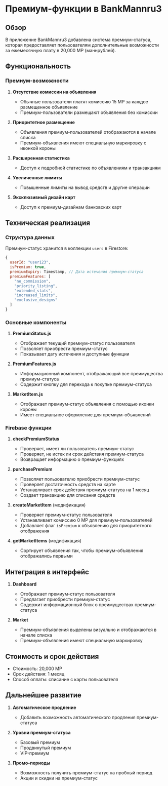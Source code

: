 # Премиум-функции в BankMannru3

## Обзор

В приложение BankMannru3 добавлена система премиум-статуса, которая предоставляет пользователям дополнительные возможности за ежемесячную плату в 20,000 МР (маннрублей).

## Функциональность

### Премиум-возможности

1. **Отсутствие комиссии на объявления**
   - Обычные пользователи платят комиссию 15 МР за каждое размещенное объявление
   - Премиум-пользователи размещают объявления без комиссии

2. **Приоритетное размещение**
   - Объявления премиум-пользователей отображаются в начале списка
   - Премиум-объявления имеют специальную маркировку с иконкой короны

3. **Расширенная статистика**
   - Доступ к подробной статистике по объявлениям и транзакциям

4. **Увеличенные лимиты**
   - Повышенные лимиты на вывод средств и другие операции

5. **Эксклюзивный дизайн карт**
   - Доступ к премиум-дизайнам банковских карт

## Техническая реализация

### Структура данных

Премиум-статус хранится в коллекции `users` в Firestore:

```javascript
{
  userId: "user123",
  isPremium: true,
  premiumExpiry: Timestamp, // Дата истечения премиум-статуса
  premiumFeatures: [
    "no_commission",
    "priority_listing",
    "extended_stats",
    "increased_limits",
    "exclusive_designs"
  ]
}
```

### Основные компоненты

1. **PremiumStatus.js**
   - Отображает текущий премиум-статус пользователя
   - Позволяет приобрести премиум-статус
   - Показывает дату истечения и доступные функции

2. **PremiumFeatures.js**
   - Информационный компонент, отображающий все преимущества премиум-статуса
   - Содержит кнопку для перехода к покупке премиум-статуса

3. **MarketItem.js**
   - Отображает премиум-статус объявления с помощью иконки короны
   - Имеет специальное оформление для премиум-объявлений

### Firebase функции

1. **checkPremiumStatus**
   - Проверяет, имеет ли пользователь премиум-статус
   - Проверяет, не истек ли срок действия премиум-статуса
   - Возвращает информацию о премиум-функциях

2. **purchasePremium**
   - Позволяет пользователю приобрести премиум-статус
   - Проверяет достаточность средств на карте
   - Устанавливает срок действия премиум-статуса на 1 месяц
   - Создает транзакцию для списания средств

3. **createMarketItem** (модификация)
   - Проверяет премиум-статус пользователя
   - Устанавливает комиссию 0 МР для премиум-пользователей
   - Добавляет флаг `isPremium` к объявлению для приоритетного отображения

4. **getMarketItems** (модификация)
   - Сортирует объявления так, чтобы премиум-объявления отображались первыми

## Интеграция в интерфейс

1. **Dashboard**
   - Отображает премиум-статус пользователя
   - Предлагает приобрести премиум-статус
   - Содержит информационный блок о преимуществах премиум-статуса

2. **Market**
   - Премиум-объявления выделены визуально и отображаются в начале списка
   - Премиум-объявления имеют специальную маркировку

## Стоимость и срок действия

- Стоимость: 20,000 МР
- Срок действия: 1 месяц
- Способ оплаты: списание с карты пользователя

## Дальнейшее развитие

1. **Автоматическое продление**
   - Добавить возможность автоматического продления премиум-статуса

2. **Уровни премиум-статуса**
   - Базовый премиум
   - Продвинутый премиум
   - VIP-премиум

3. **Промо-периоды**
   - Возможность получить премиум-статус на пробный период
   - Акции и скидки на премиум-статус 